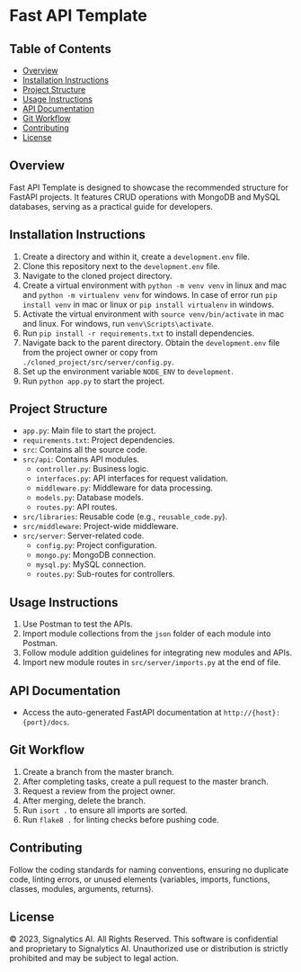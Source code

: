 # Fast API Template

## Table of Contents
- [Overview](#overview)
- [Installation Instructions](#installation-instructions)
- [Project Structure](#project-structure)
- [Usage Instructions](#usage-instructions)
- [API Documentation](#api-documentation)
- [Git Workflow](#git-workflow)
- [Contributing](#contributing)
- [License](#license)


## Overview
Fast API Template is designed to showcase the recommended structure for FastAPI projects. It features CRUD operations with MongoDB and MySQL databases, serving as a practical guide for developers.

## Installation Instructions
1. Create a directory and within it, create a `development.env` file.
2. Clone this repository next to the `development.env` file.
3. Navigate to the cloned project directory.
4. Create a virtual environment with `python -m venv venv` in linux and mac and `python -m virtualenv venv` for windows. In case of error run `pip install venv` in mac or linux or `pip install virtualenv` in windows. 
5. Activate the virtual environment with `source venv/bin/activate` in mac and linux. For windows, run `venv\Scripts\activate`.
6. Run `pip install -r requirements.txt` to install dependencies.
7. Navigate back to the parent directory. Obtain the `development.env` file from the project owner or copy from `./cloned_project/src/server/config.py`.
8. Set up the environment variable `NODE_ENV` to `development`.
9. Run `python app.py` to start the project.

## Project Structure
- `app.py`: Main file to start the project.
- `requirements.txt`: Project dependencies.
- `src`: Contains all the source code.
- `src/api`: Contains API modules.
  - `controller.py`: Business logic.
  - `interfaces.py`: API interfaces for request validation.
  - `middleware.py`: Middleware for data processing.
  - `models.py`: Database models.
  - `routes.py`: API routes.
- `src/libraries`: Reusable code (e.g., `reusable_code.py`).
- `src/middleware`: Project-wide middleware.
- `src/server`: Server-related code.
  - `config.py`: Project configuration.
  - `mongo.py`: MongoDB connection.
  - `mysql.py`: MySQL connection.
  - `routes.py`: Sub-routes for controllers.

## Usage Instructions
1. Use Postman to test the APIs.
2. Import module collections from the `json` folder of each module into Postman.
3. Follow module addition guidelines for integrating new modules and APIs.
4. Import new module routes in `src/server/imports.py` at the end of file.

## API Documentation
- Access the auto-generated FastAPI documentation at `http://{host}:{port}/docs`.

## Git Workflow
1. Create a branch from the master branch.
2. After completing tasks, create a pull request to the master branch.
3. Request a review from the project owner.
4. After merging, delete the branch.
5. Run `isort .` to ensure all imports are sorted.
6. Run `flake8 .` for linting checks before pushing code.

## Contributing
Follow the coding standards for naming conventions, ensuring no duplicate code, linting errors, or unused elements (variables, imports, functions, classes, modules, arguments, returns).

## License
© 2023, Signalytics AI. All Rights Reserved. This software is confidential and proprietary to Signalytics AI. Unauthorized use or distribution is strictly prohibited and may be subject to legal action.